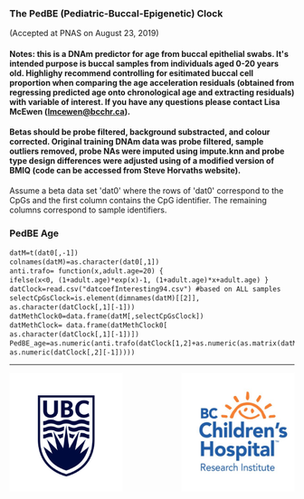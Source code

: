 
### The PedBE (Pediatric-Buccal-Epigenetic) Clock 
(Accepted at PNAS on August 23, 2019)
#### Notes: this is a DNAm predictor for age from buccal epithelial swabs. It's intended purpose is buccal samples from individuals aged 0-20 years old. Highlighy recommend controlling for esitimated buccal cell proportion when comparing the age acceleration residuals (obtained from regressing predicted age onto chronological age and extracting residuals) with variable of interest. If you have any questions please contact Lisa McEwen (lmcewen@bcchr.ca).

#### Betas should be probe filtered, background substracted, and colour corrected. Original training DNAm data was probe filtered, sample outliers removed, probe NAs were imputed using impute.knn and probe type design differences were adjusted using of a modified version of BMIQ (code can be accessed from Steve Horvaths website).  

Assume a beta data set 'dat0' where the rows of 'dat0' correspond to the CpGs and the first column contains the CpG identifier. The remaining columns correspond to sample identifiers.

### PedBE Age 
```{r}
datM=t(dat0[,-1])
colnames(datM)=as.character(dat0[,1])
anti.trafo= function(x,adult.age=20) {
ifelse(x<0, (1+adult.age)*exp(x)-1, (1+adult.age)*x+adult.age) }
datClock=read.csv("datcoefInteresting94.csv") #based on ALL samples
selectCpGsClock=is.element(dimnames(datM)[[2]],
as.character(datClock[,1][-1]))
datMethClock0=data.frame(datM[,selectCpGsClock])
datMethClock= data.frame(datMethClock0[
as.character(datClock[,1][-1])])
PedBE_age=as.numeric(anti.trafo(datClock[1,2]+as.numeric(as.matrix(datMethClock)%*%
as.numeric(datClock[,2][-1]))))
```

 ***
 
<img src="https://github.com/kobor-lab/Public-Scripts/blob/master/ubc-logo.png" width="200" style="float: left; height: 15em; margin-right: 1%; margin-bottom: 0.5em;"> <img src="https://github.com/kobor-lab/Public-Scripts/blob/master/gjvlh3ws.jpg" width="200" style="float: right; height: 15em; margin-left: 1%; margin-bottom: 0.5em;">
